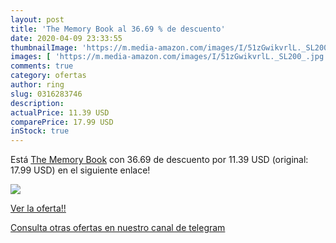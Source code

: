 ```yaml
---
layout: post
title: 'The Memory Book al 36.69 % de descuento'
date: 2020-04-09 23:33:55
thumbnailImage: 'https://m.media-amazon.com/images/I/51zGwikvrlL._SL200_.jpg'
images: [ 'https://m.media-amazon.com/images/I/51zGwikvrlL._SL200_.jpg' ]
comments: true
category: ofertas
author: ring
slug: 0316283746
description:
actualPrice: 11.39 USD
comparePrice: 17.99 USD
inStock: true
---
```


Está [The Memory Book](https://www.amazon.com/dp/0316283746/?tag=redken08-20) con 36.69 de descuento por 11.39 USD (original: 17.99 USD) en el siguiente enlace!

[![](https://m.media-amazon.com/images/I/51zGwikvrlL._SL200_.jpg)](https://www.amazon.com/dp/0316283746/?tag=redken08-20)

[Ver la oferta!!](https://www.amazon.com/dp/0316283746/?tag=redken08-20)

[Consulta otras ofertas en nuestro canal de telegram](https://t.me/s/ofertas25)
